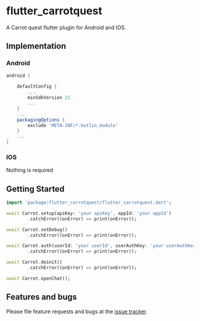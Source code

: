 # flutter_carrotquest

A Carrot quest flutter plugin for Android and IOS.

## Implementation

### Android

```gradle
android {
    
    defaultConfig {
        ...
        minSdkVersion 21
        ...
    }
    ...
    packagingOptions {
        exclude 'META-INF/*.kotlin_module'
    }
    ...
}
```
### IOS

Nothing is required

## Getting Started

```dart
import 'package:flutter_carrotquest/flutter_carrotquest.dart';
```

```dart
await Carrot.setup(apiKey: 'your apiKey', appId: 'your appId')
        .catchError((onError) => print(onError));
```

```dart
await Carrot.setDebug()
        .catchError((onError) => print(onError));
```

```dart
await Carrot.auth(userId: 'your userId', userAuthKey: 'your userAuthKey')
        .catchError((onError) => print(onError));
```

```dart
await Carrot.deinit()
        .catchError((onError) => print(onError));
```

```dart
await Carrot.openChat();
```

## Features and bugs

Please file feature requests and bugs at the [issue tracker][tracker].

[tracker]: https://gitlab.com/dipdev.studio/open-source/flutter/flutter_carrotquest/-/issues
